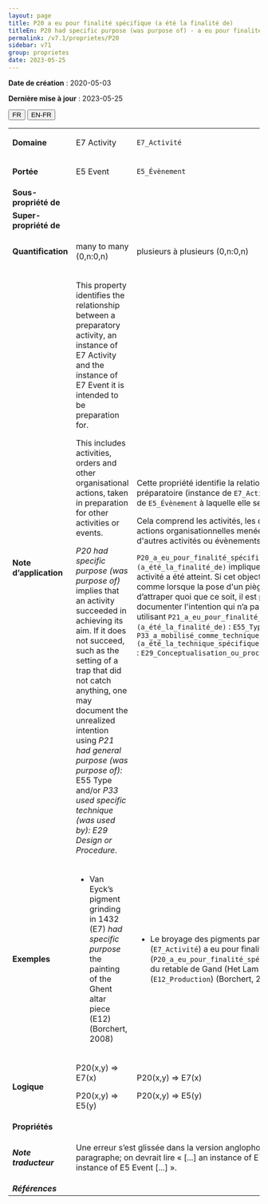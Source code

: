 ```yaml
---
layout: page
title: P20 a eu pour finalité spécifique (a été la finalité de)
titleEn: P20 had specific purpose (was purpose of) - a eu pour finalité spécifique (a été la finalité de)
permalink: /v7.1/proprietes/P20
sidebar: v71
group: proprietes
date: 2023-05-25
---
```


**Date de création** : 2020-05-03

**Dernière mise à jour** : 2023-05-25

<div class="lang-buttons">
 <button id="fr" class="activate">FR</button>
 <button id="en-fr">EN-FR</button>
</div>

<table>
<tbody>
<tr>
<td><strong>Domaine</strong></td>
<td class="en">
<p>E7 Activity</p>
</td>
<td>
<p><code class="language-plaintext highlighter-rouge">E7_Activité</code></p>
</td>
</tr>
<tr>
<td><strong>Portée</strong></td>
<td class="en">
<p>E5 Event</p>
</td>
<td>
<p><code class="language-plaintext highlighter-rouge">E5_Évènement</code></p>
</td>
</tr>
<tr>
<td><strong>Sous-propriété de</strong></td>
<td class="en">
</td>
<td>
</td>
</tr>
<tr>
<td><strong>Super-propriété de</strong></td>
<td class="en">
</td>
<td>
</td>
</tr>
<tr>
<td><strong>Quantification</strong></td>
<td class="en">
<p>many to many (0,n:0,n)</p>
</td>
<td>
<p>plusieurs à plusieurs (0,n:0,n)</p>
</td>
</tr>
<tr>
<td><strong>Note d’application</strong></td>
<td class="en">
<p>This property identifies the relationship between a preparatory activity, an instance of E7 Activity and the instance of E7 Event it is intended to be preparation for.</p>
<p>This includes activities, orders and other organisational actions, taken in preparation for other activities or events. </p>
<p><em>P20 had specific purpose (was purpose of)</em> implies that an activity succeeded in achieving its aim. If it does not succeed, such as the setting of a trap that did not catch anything, one may document the unrealized intention using <em>P21 had general purpose (was purpose of): </em>E55 Type and/or <em>P33 used specific technique (was used by): E29 Design or Procedure</em>.</p>
</td>
<td>
<p>Cette propriété identifie la relation entre une activité préparatoire (instance de <code class="language-plaintext highlighter-rouge">E7_Activité</code>) et l’instance de <code class="language-plaintext highlighter-rouge">E5_Évènement</code> à laquelle elle se rattache.</p>
<p>Cela comprend les activités, les directives et autres actions organisationnelles menées en préparation d'autres activités ou évènements.</p>
<p><code class="language-plaintext highlighter-rouge">P20_a_eu_pour_finalité_spécifique (a_été_la_finalité_de)</code> implique que l’objectif d’une activité a été atteint. Si cet objectif n’a pas été atteint, comme lorsque la pose d'un piège n'a pas permis d’attraper quoi que ce soit, il est possible de documenter l'intention qui n’a pas été réalisée en utilisant <code class="language-plaintext highlighter-rouge">P21_a_eu_pour_finalité_générale (a_été_la_finalité_de)</code> : <code class="language-plaintext highlighter-rouge">E55_Type</code> et/ou <code class="language-plaintext highlighter-rouge">P33_a_mobilisé_comme_technique_spécifique (a_été_la_technique_spécifique_mise_en_œuvre_dans)</code> : <code class="language-plaintext highlighter-rouge">E29_Conceptualisation_ou_procédure</code>.</p>
</td>
</tr>
<tr>
<td><strong>Exemples</strong></td>
<td class="en">
<ul>
<li><p>Van Eyck’s pigment grinding in 1432 (E7) <em>had specific purpose</em> the painting of the Ghent altar piece (E12) (Borchert, 2008)</p>
</li>
</ul>
</td>
<td>
<ul>
<li><p>Le broyage des pigments par Van Eyck en 1432 (<code class="language-plaintext highlighter-rouge">E7_Activité</code>) a eu pour finalité spécifique (<code class="language-plaintext highlighter-rouge">P20_a_eu_pour_finalité_spécifique</code>) la peinture du retable de Gand (Het Lam Gods<strong>)</strong> (<code class="language-plaintext highlighter-rouge">E12_Production</code>) (Borchert, 2008)</p>
</li>
</ul>
</td>
</tr>
<tr>
<td><strong>Logique</strong></td>
<td class="en">
<p>P20(x,y) ⇒ E7(x)</p>
<p>P20(x,y) ⇒ E5(y)</p>
</td>
<td>
<p>P20(x,y) ⇒ E7(x)</p>
<p>P20(x,y) ⇒ E5(y)</p>
</td>
</tr>
<tr>
<td><strong>Propriétés</strong></td>
<td class="en">
</td>
<td>
</td>
</tr>
<tr>
<td><strong><em>Note traducteur</em></strong></td>
<td colspan="2">
<p>Une erreur s’est glissée dans la version anglophone, au premier paragraphe; on devrait lire « [...] an instance of E7 Activity and the instance of E5 Event [...] ».</p>
</td>
</tr>
<tr>
<td><strong><em>Références</em></strong></td>
<td colspan="2">
</td>
</tr>
</tbody>
</table>
